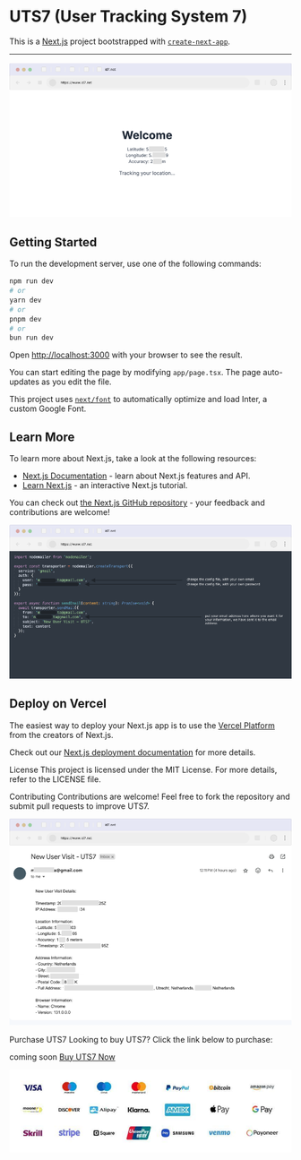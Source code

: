 # UTS7 (User Tracking System 7)

This is a [Next.js](https://nextjs.org/) project bootstrapped with [`create-next-app`](https://github.com/vercel/next.js/tree/canary/packages/create-next-app).

---
![img/43645643676.png](https://raw.githubusercontent.com/EricksonAtHome/UTS7/refs/heads/main/img/43645643676.png "43645643676")


## Getting Started

To run the development server, use one of the following commands:

```bash
npm run dev
# or
yarn dev
# or
pnpm dev
# or
bun run dev
```

Open [http://localhost:3000](http://localhost:3000) with your browser to see the result.

You can start editing the page by modifying `app/page.tsx`. The page auto-updates as you edit the file.

This project uses [`next/font`](https://nextjs.org/docs/basic-features/font-optimization) to automatically optimize and load Inter, a custom Google Font.

## Learn More

To learn more about Next.js, take a look at the following resources:

- [Next.js Documentation](https://nextjs.org/docs) - learn about Next.js features and API.
- [Learn Next.js](https://nextjs.org/learn) - an interactive Next.js tutorial.

You can check out [the Next.js GitHub repository](https://github.com/vercel/next.js/) - your feedback and contributions are welcome!

![img/65734646.png](https://raw.githubusercontent.com/EricksonAtHome/UTS7/refs/heads/main/img/65734646.png "65734646")

## Deploy on Vercel

The easiest way to deploy your Next.js app is to use the [Vercel Platform](https://vercel.com/new?utm_medium=default-template&filter=next.js&utm_source=create-next-app&utm_campaign=create-next-app-readme) from the creators of Next.js.

Check out our [Next.js deployment documentation](https://nextjs.org/docs/deployment) for more details.


License
This project is licensed under the MIT License. For more details, refer to the LICENSE file.

Contributing
Contributions are welcome! Feel free to fork the repository and submit pull requests to improve UTS7.

![img/4w35q532445.png](https://raw.githubusercontent.com/EricksonAtHome/UTS7/refs/heads/main/img/4w35q532445.png "4w35q532445")

Purchase UTS7
Looking to buy UTS7? Click the link below to purchase:

coming soon [Buy UTS7 Now](https://)

![img/4567654874](https://raw.githubusercontent.com/EricksonAtHome/UTS7/refs/heads/main/img/popular-online-payment-methods-logo-with-white-background-transparent-with-logotype-gateway-icon-set-for-website-free-vector.jpg "4567654874")

